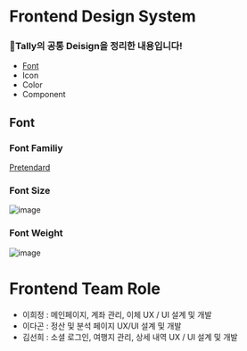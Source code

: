 # Frontend Design System

### 🎨Tally의 공통 Deisign을 정리한 내용입니다!

- [Font](#font)
- Icon
- Color
- Component

## Font

### Font Familiy

[Pretendard](https://cactus.tistory.com/306)

### Font Size

![image](https://github.com/KimSeonHui/Algorithm-Problems/assets/44824456/ae570a25-3746-4742-a524-03bd0ce5ba91)

### Font Weight
![image](https://github.com/DagonLee/DagonLee/assets/43575986/2ac19780-0116-4bc8-b651-098bfeb59cfb)

# Frontend Team Role
- 이희정 : 메인페이지, 계좌 관리, 이체 UX / UI 설계 및 개발
- 이다곤 : 정산 및 분석 페이지 UX/UI 설계 및 개발
- 김선희 : 소셜 로그인,  여행지 관리, 상세 내역 UX / UI 설계 및 개발